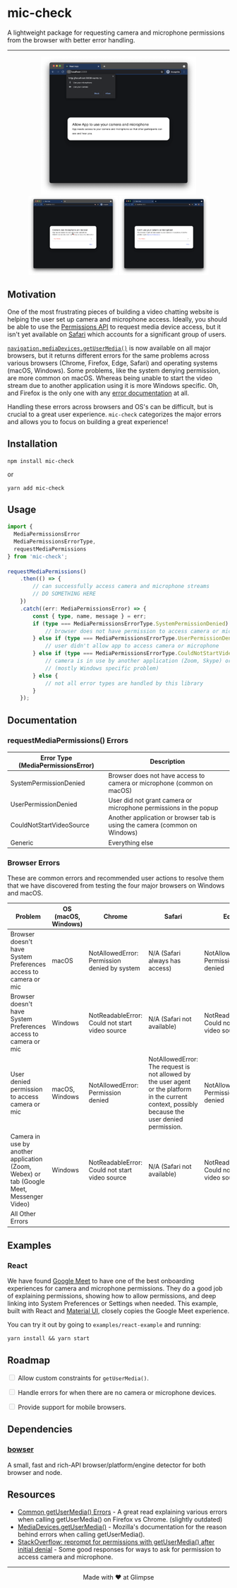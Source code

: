 # mic-check

A lightweight package for requesting camera and microphone permissions from the browser with better error handling.

---

<div align="center">
<img src="./images/RequestPermissionScreen.png" width="70%" />
<img src="./images/UserPermissionDeniedScreen.png" width="40%" />
<img src="./images/SystemPermissionDeniedScreen.png" width="40%" />
</div>

## Motivation

One of the most frustrating pieces of building a video chatting website is helping the user set up camera and microphone access. Ideally, you should be able to use the [Permissions API](https://www.w3.org/TR/permissions/) to request media device access, but it isn't yet available on [Safari](https://developer.mozilla.org/en-US/docs/Web/API/Permissions_API#permissions_interface) which accounts for a significant group of users.

[`navigation.mediaDevices.getUserMedia()`](https://developer.mozilla.org/en-US/docs/Web/API/MediaDevices/getUserMedia) is now available on all major browsers, but it returns different errors for the same problems across various browsers (Chrome, Firefox, Edge, Safari) and operating systems (macOS, Windows). Some problems, like the system denying permission, are more common on macOS. Whereas being unable to start the video stream due to another application using it is more Windows specific. Oh, and Firefox is the only one with any [error documentation](https://developer.mozilla.org/en-US/docs/Web/API/MediaDevices/getUserMedia#exceptions) at all.

Handling these errors across browsers and OS's can be difficult, but is crucial to a great user experience. `mic-check` categorizes the major errors and allows you to focus on building a great experience!

## Installation

```
npm install mic-check
```

or

```
yarn add mic-check
```

## Usage

```ts
import {
  MediaPermissionsError
  MediaPermissionsErrorType,
  requestMediaPermissions
} from 'mic-check';

requestMediaPermissions()
	.then(() => {
		// can successfully access camera and microphone streams
		// DO SOMETHING HERE
	})
	.catch((err: MediaPermissionsError) => {
		const { type, name, message } = err;
		if (type === MediaPermissionsErrorType.SystemPermissionDenied) {
			// browser does not have permission to access camera or microphone
		} else if (type === MediaPermissionsErrorType.UserPermissionDenied) {
			// user didn't allow app to access camera or microphone
		} else if (type === MediaPermissionsErrorType.CouldNotStartVideoSource) {
			// camera is in use by another application (Zoom, Skype) or browser tab (Google Meet, Messenger Video)
			// (mostly Windows specific problem)
		} else {
			// not all error types are handled by this library
		}
	});

```

## Documentation

### requestMediaPermissions() Errors

| Error Type (MediaPermissionsError) | Description                                                                |
| ---------------------------------- | -------------------------------------------------------------------------- |
| SystemPermissionDenied             | Browser does not have access to camera or microphone (common on macOS)     |
| UserPermissionDenied               | User did not grant camera or microphone permissions in the popup           |
| CouldNotStartVideoSource           | Another application or browser tab is using the camera (common on Windows) |
| Generic                            | Everything else                                                            |

### Browser Errors

These are common errors and recommended user actions to resolve them that we have discovered from testing the four major browsers on Windows and macOS.

| Problem                                                                                  | OS (macOS, Windows) | Chrome                                         | Safari                                                                                                                                             | Edge                                           | Firefox                                                                                               | Error Type (MediaPermissionsError) | Recommended User Action                                                               |
| ---------------------------------------------------------------------------------------- | ------------------- | ---------------------------------------------- | -------------------------------------------------------------------------------------------------------------------------------------------------- | ---------------------------------------------- | ----------------------------------------------------------------------------------------------------- | ---------------------------------- | ------------------------------------------------------------------------------------- |
| Browser doesn't have System Preferences access to camera or mic                          | macOS               | NotAllowedError: Permission denied by system   | N/A (Safari always has access)                                                                                                                     | NotAllowedError: Permission denied             | NotFoundError: The object can not be found here.                                                      | SystemPermissionDenied             | Open Mac System Preferences and enable under Camera                                   |
| Browser doesn't have System Preferences access to camera or mic                          | Windows             | NotReadableError: Could not start video source | N/A (Safari not available)                                                                                                                         | NotReadableError: Could not start video source | NotReadableError: Failed to allocate videosource                                                      | N/A                                | Open Windows Settings and enable under Camera                                         |
| User denied permission to access camera or mic                                           | macOS, Windows      | NotAllowedError: Permission denied             | NotAllowedError: The request is not allowed by the user agent or the platform in the current context, possibly because the user denied permission. | NotAllowedError: Permission denied             | NotAllowedError: The request is not allowed by the user agent or the platform in the current context. | UserPermissionDenied               | Manually give permission by clicking on Camera Blocked icon (Safari needs a reprompt) |
| Camera in use by another application (Zoom, Webex) or tab (Google Meet, Messenger Video) | Windows             | NotReadableError: Could not start video source | N/A (Safari not available)                                                                                                                         | NotReadableError: Could not start video source | AbortError: Starting videoinput failed                                                                | CouldNotStartVideoSource           | Turn off other video                                                                  |
| All Other Errors                                                                         |                     |                                                |                                                                                                                                                    |                                                |                                                                                                       | Generic                            |                                                                                       |

## Examples

### React

We have found [Google Meet](https://meet.google.com/) to have one of the best onboarding experiences for camera and microphone permissions. They do a good job of explaining permissions, showing how to allow permissions, and deep linking into System Preferences or Settings when needed. This example, built with React and [Material UI](https://mui.com/), closely copies the Google Meet experience.

You can try it out by going to `examples/react-example` and running:

```
yarn install && yarn start
```

## Roadmap

<input type="checkbox" disabled /> Allow custom constraints for `getUserMedia()`.

<input type="checkbox" disabled /> Handle errors for when there are no camera or microphone devices.

<input type="checkbox" disabled /> Provide support for mobile browsers.

## Dependencies

### [bowser](https://github.com/lancedikson/bowser)

A small, fast and rich-API browser/platform/engine detector for both browser and node.

## Resources

-   [Common getUserMedia() Errors](https://blog.addpipe.com/common-getusermedia-errors/) - A great read explaining various errors when calling getUserMedia() on Firefox vs Chrome. (slightly outdated)
-   [MediaDevices.getUserMedia()](https://developer.mozilla.org/en-US/docs/Web/API/MediaDevices/getUserMedia) - Mozilla's documentation for the reason behind errors when calling getUserMedia().
-   [StackOverflow: reprompt for permissions with getUserMedia() after initial denial](https://stackoverflow.com/a/52701322/6643002) - Some good responses for ways to ask for permission to access camera and microphone.

---

<p align="center">Made with ❤️ at Glimpse</p>
